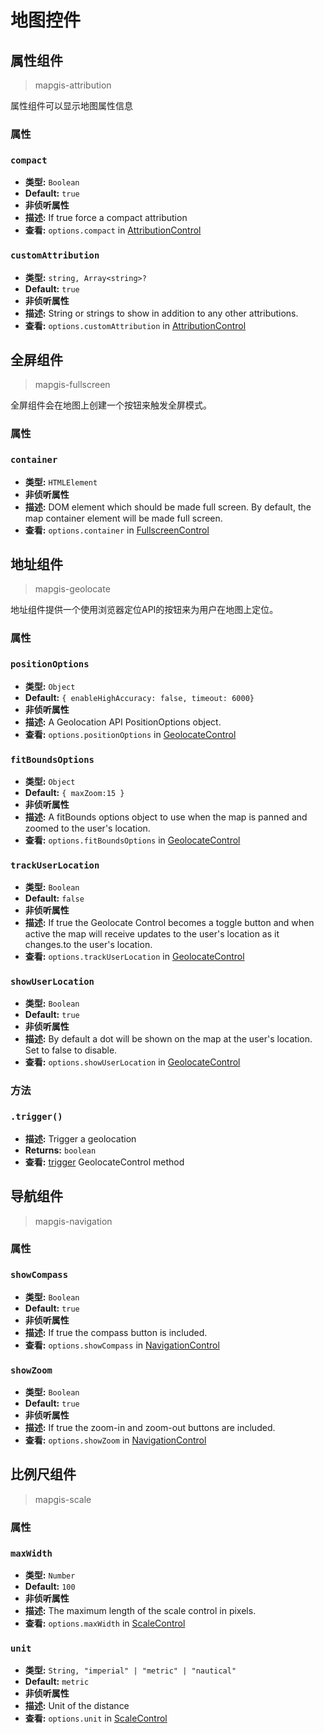 # 地图控件

## 属性组件

> mapgis-attribution

属性组件可以显示地图属性信息

### 属性

### `compact`

- **类型:** `Boolean`
- **Default:** `true`
- **非侦听属性**
- **描述:** If true force a compact attribution
- **查看:** `options.compact` in [AttributionControl](https://docs.mapbox.com/mapbox-gl-js/api/#attributioncontrol)

### `customAttribution`

- **类型:** `string, Array<string>?`
- **Default:** `true`
- **非侦听属性**
- **描述:** String or strings to show in addition to any other attributions.
- **查看:** `options.customAttribution` in [AttributionControl](https://docs.mapbox.com/mapbox-gl-js/api/#attributioncontrol)

## 全屏组件

> mapgis-fullscreen

全屏组件会在地图上创建一个按钮来触发全屏模式。

### 属性

### `container`

- **类型:** `HTMLElement`
- **非侦听属性**
- **描述:** DOM element which should be made full screen. By default, the map container element will be made full screen.
- **查看:** `options.container` in [FullscreenControl](https://docs.mapbox.com/mapbox-gl-js/api/#fullscreencontrol)

## 地址组件

> mapgis-geolocate

地址组件提供一个使用浏览器定位API的按钮来为用户在地图上定位。

### 属性

### `positionOptions`

- **类型:** `Object`
- **Default:** `{ enableHighAccuracy: false, timeout: 6000}`
- **非侦听属性**
- **描述:** A Geolocation API PositionOptions object.
- **查看:** `options.positionOptions` in [GeolocateControl](https://docs.mapbox.com/mapbox-gl-js/api/#geolocatecontrol)

### `fitBoundsOptions`

- **类型:** `Object`
- **Default:** `{ maxZoom:15 }`
- **非侦听属性**
- **描述:** A fitBounds options object to use when the map is panned and zoomed to the user's location.
- **查看:** `options.fitBoundsOptions` in [GeolocateControl](https://docs.mapbox.com/mapbox-gl-js/api/#geolocatecontrol)

### `trackUserLocation`

- **类型:** `Boolean`
- **Default:** `false`
- **非侦听属性**
- **描述:** If true the Geolocate Control becomes a toggle button and when active the map will receive updates to the user's location as it changes.to the user's location.
- **查看:** `options.trackUserLocation` in [GeolocateControl](https://docs.mapbox.com/mapbox-gl-js/api/#geolocatecontrol)

### `showUserLocation`

- **类型:** `Boolean`
- **Default:** `true`
- **非侦听属性**
- **描述:** By default a dot will be shown on the map at the user's location. Set to false to disable.
- **查看:** `options.showUserLocation` in [GeolocateControl](https://docs.mapbox.com/mapbox-gl-js/api/#geolocatecontrol)

### 方法

### `.trigger()`

- **描述:** Trigger a geolocation
- **Returns:** `boolean`
- **查看:** [trigger](https://docs.mapbox.com/mapbox-gl-js/api/#geolocatecontrol#trigger) GeolocateControl method

## 导航组件

> mapgis-navigation

### 属性

### `showCompass`

- **类型:** `Boolean`
- **Default:** `true`
- **非侦听属性**
- **描述:** If true the compass button is included.
- **查看:** `options.showCompass` in [NavigationControl](https://docs.mapbox.com/mapbox-gl-js/api/#navigationcontrol)

### `showZoom`

- **类型:** `Boolean`
- **Default:** `true`
- **非侦听属性**
- **描述:** If true the zoom-in and zoom-out buttons are included.
- **查看:** `options.showZoom` in [NavigationControl](https://docs.mapbox.com/mapbox-gl-js/api/#navigationcontrol)

## 比例尺组件

> mapgis-scale

### 属性

### `maxWidth`

- **类型:** `Number`
- **Default:** `100`
- **非侦听属性**
- **描述:** The maximum length of the scale control in pixels.
- **查看:** `options.maxWidth` in [ScaleControl](https://docs.mapbox.com/mapbox-gl-js/api/#scalecontrol)

### `unit`

- **类型:** `String, "imperial" | "metric" | "nautical"`
- **Default:** `metric`
- **非侦听属性**
- **描述:** Unit of the distance
- **查看:** `options.unit` in [ScaleControl](https://docs.mapbox.com/mapbox-gl-js/api/#scalecontrol)
